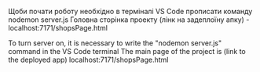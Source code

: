Щоби почати роботу необхідно в терміналі VS Code прописати команду nodemon server.js
Головна сторінка проекту (лінк на задеплоїну апку) - localhost:7171/shopsPage.html

To turn server on, it is necessary to write the "nodemon server.js" command in the VS Code terminal
The main page of the project is (link to the deployed app) localhost:7171/shopsPage.html

